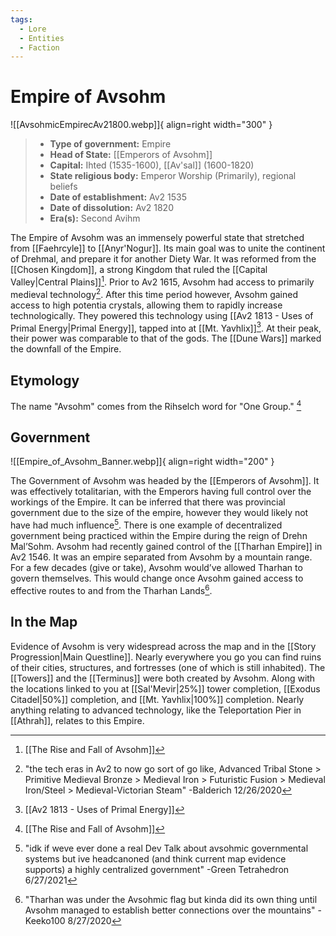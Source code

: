 ```yaml
---
tags:
  - Lore
  - Entities
  - Faction
---
```


# Empire of Avsohm

![[AvsohmicEmpirecAv21800.webp]]{ align=right width="300" }

> - **Type of government:** Empire
> - **Head of State:** [[Emperors of Avsohm]]
> - **Capital:** Ihted (1535-1600), [[Av'sal]] (1600-1820)
> - **State religious body:** Emperor Worship (Primarily), regional beliefs
> - **Date of establishment:** Av2 1535
> - **Date of dissolution:** Av2 1820
> - **Era(s):** Second Avihm

The Empire of Avsohm was an immensely powerful state that stretched from [[Faehrcyle]] to [[Anyr'Nogur]]. Its main goal was to unite the continent of Drehmal, and prepare it for another Diety War. It was reformed from the [[Chosen Kingdom]], a strong Kingdom that ruled the [[Capital Valley|Central Plains]][^1]. Prior to Av2 1615, Avsohm had access to primarily medieval technology[^2]. After this time period however, Avsohm gained access to high potentia crystals, allowing them to rapidly increase technologically. They powered this technology using [[Av2 1813 - Uses of Primal Energy|Primal Energy]], tapped into at [[Mt. Yavhlix]][^3]. At their peak, their power was comparable to that of the gods. The [[Dune Wars]] marked the downfall of the Empire.

## Etymology

The name "Avsohm" comes from the Rihselch word for "One Group." [^4]

## Government

![[Empire_of_Avsohm_Banner.webp]]{ align=right width="200" }

The Government of Avsohm was headed by the [[Emperors of Avsohm]]. It was effectively totalitarian, with the Emperors having full control over the workings of the Empire. It can be inferred that there was provincial government due to the size of the empire, however they would likely not have had much influence[^5]. There is one example of decentralized government being practiced within the Empire during the reign of Drehn Mal’Sohm. Avsohm had recently gained control of the [[Tharhan Empire]] in Av2 1546. It was an empire separated from Avsohm by a mountain range. For a few decades (give or take), Avsohm would’ve allowed Tharhan to govern themselves. This would change once Avsohm gained access to effective routes to and from the Tharhan Lands[^6].

## In the Map

Evidence of Avsohm is very widespread across the map and in the [[Story Progression|Main Questline]]. Nearly everywhere you go you can find ruins of their cities, structures, and fortresses (one of which is still inhabited). The [[Towers]] and the [[Terminus]] were both created by Avsohm. Along with the locations linked to you at [[Sal'Mevir|25%]] tower completion, [[Exodus Citadel|50%]] completion, and [[Mt. Yavhlix|100%]] completion. Nearly anything relating to advanced technology, like the Teleportation Pier in [[Athrah]], relates to this Empire.

[^1]: [[The Rise and Fall of Avsohm]]
[^2]: "the tech eras in Av2 to now go sort of go like, Advanced Tribal Stone &gt; Primitive Medieval Bronze &gt; Medieval Iron &gt; Futuristic Fusion &gt; Medieval Iron/Steel &gt; Medieval-Victorian Steam" -Balderich 12/26/2020
[^3]: [[Av2 1813 - Uses of Primal Energy]]
[^4]: [[The Rise and Fall of Avsohm]]
[^5]: "idk if weve ever done a real Dev Talk about avsohmic governmental systems but ive headcanoned (and think current map evidence supports) a highly centralized government" -Green Tetrahedron 6/27/2021
[^6]: "Tharhan was under the Avsohmic flag but kinda did its own thing until Avsohm managed to establish better connections over the mountains" -Keeko100 8/27/2020
